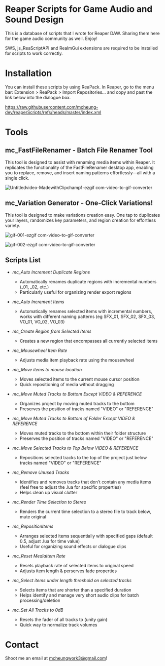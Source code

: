 # Reaper Scripts for Game Audio and Sound Design
This is a database of scripts that I wrote for Reaper DAW. Sharing them here for the game audio community as well. Enjoy!

SWS, js_ReaScriptAPI and ReaImGui extensions are required to be installed for scripts to work correctly.
# Installation 
You can install these scripts by using ReaPack. In Reaper, go to the menu bar: Extension > ReaPack > Import Repositories... and copy and past the link below into the dialogue box.

https://raw.githubusercontent.com/mcheung-dev/reaperScripts/refs/heads/master/index.xml

# Tools 
## mc_FastFileRenamer - Batch File Renamer Tool
This tool is designed to assist with renaming media items within Reaper. It replicates the functionality of the FastFileRenamer desktop app, enabling you to replace, remove, and insert naming patterns effortlessly—all with a single click.

![Untitledvideo-MadewithClipchamp1-ezgif com-video-to-gif-converter](https://github.com/user-attachments/assets/7983ed5b-69e5-49f4-bd9c-79d50b4f5cd9)

## mc_Variation Generator - One-Click Variations!
This tool is designed to make variations creation easy. One tap to duplicates your layers, randomizes key parameters, and region creation for effortless variety.

![gif-001-ezgif com-video-to-gif-converter](https://github.com/user-attachments/assets/e15c8622-5a9f-43a9-b3a0-6a183810f0dc)

![gif-002-ezgif com-video-to-gif-converter](https://github.com/user-attachments/assets/796e628f-b96e-41bc-b888-24b4b2a340eb)

## Scripts List

* *mc_Auto Increment Duplicate Regions*
   - Automatically renames duplicate regions with incremental numbers (_01, _02, etc.)
   - Particularly useful for organizing render export regions

* *mc_Auto Increment Items*
   - Automatically renames selected items with incremental numbers, works with different naming patterns (eg SFX_01, SFX_02, SFX_03, VO_01, VO_02, VO_03)

* *mc_Create Region from Selected Items*
   - Creates a new region that encompasses all currently selected items

* *mc_Mousewheel Item Rate*
   - Adjusts media item playback rate using the mousewheel

* *mc_Move items to mouse location*
   - Moves selected items to the current mouse cursor position
   - Quick repositioning of media without dragging

* *mc_Move Muted Tracks to Bottom Except VIDEO & REFERENCE*
   - Organizes project by moving muted tracks to the bottom
   - Preserves the position of tracks named "VIDEO" or "REFERENCE"

* *mc_Move Muted Tracks to Bottom of Folder Except VIDEO & REFERENCE*
   - Moves muted tracks to the bottom within their folder structure
   - Preserves the position of tracks named "VIDEO" or "REFERENCE"

* *mc_Move Selected Tracks to Top Below VIDEO & REFERENCE*
   - Repositions selected tracks to the top of the project just below tracks named "VIDEO" or "REFERENCE"

* *mc_Remove Unused Tracks*
   - Identifies and removes tracks that don't contain any media items (feel free to adjust the .lua for specific properties)
   - Helps clean up visual clutter

* *mc_Render Time Selection to Stereo*
   - Renders the current time selection to a stereo file to track below, mute original

* *mc_RepositionItems*
   - Arranges selected items sequentially with specified gaps (default 0.5, adjust .lua for time value)
   - Useful for organizing sound effects or dialogue clips

* *mc_Reset MediaItem Rate*
   - Resets playback rate of selected items to original speed
   - Adjusts item length & perserves fade properties

* *mc_Select items under length threshold on selected tracks*
   - Selects items that are shorter than a specified duration
   - Helps identify and manage very short audio clips for batch processing/deletion

* *mc_Set All Tracks to 0dB*
   - Resets the fader of all tracks to (unity gain)
   - Quick way to normalize track volumes






# Contact 
Shoot me an email at mcheungwork3@gmail.com! 
